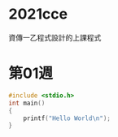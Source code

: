 # 2021cce
資傳一乙程式設計的上課程式

# 第01週 

```C
#include <stdio.h>
int main()
{
    printf("Hello World\n");
}
```
